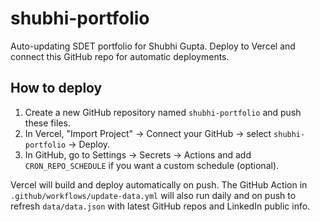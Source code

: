 # shubhi-portfolio

Auto-updating SDET portfolio for Shubhi Gupta. Deploy to Vercel and connect this GitHub repo for automatic deployments.

## How to deploy
1. Create a new GitHub repository named `shubhi-portfolio` and push these files.
2. In Vercel, "Import Project" -> Connect your GitHub -> select `shubhi-portfolio` -> Deploy.
3. In GitHub, go to Settings -> Secrets -> Actions and add `CRON_REPO_SCHEDULE` if you want a custom schedule (optional).

Vercel will build and deploy automatically on push. The GitHub Action in `.github/workflows/update-data.yml` will also run daily and on push to refresh `data/data.json` with latest GitHub repos and LinkedIn public info.
